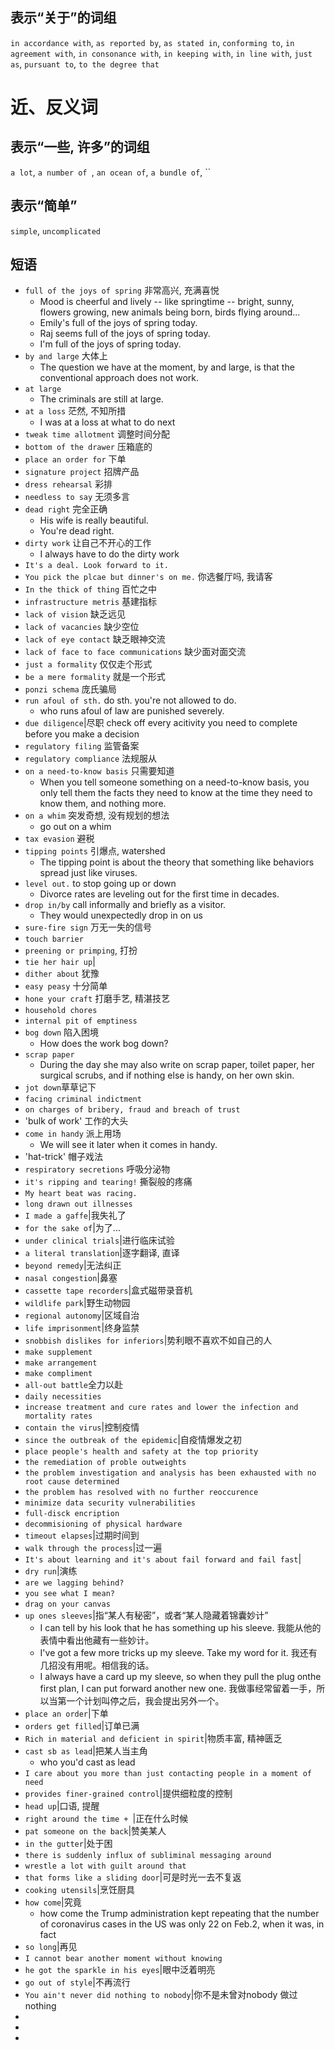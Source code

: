 

## 表示“关于”的词组

`in accordance with`, 
`as reported by`,
`as stated in`,
`conforming to`,
`in agreement with`,
`in consonance with`,
`in keeping with`,
`in line with`,
`just as`,
`pursuant to`,
`to the degree that`

# 近、反义词
## 表示“一些, 许多”的词组
`a lot`, `a number of `, `an ocean of`, `a bundle of`, ``

## 表示“简单”
`simple`, `uncomplicated`

## 短语

- `full of the joys of spring` 非常高兴, 充满喜悦
    + Mood is cheerful and lively -- like springtime -- bright, sunny, flowers growing, new animals being born, birds flying around...
    + Emily's full of the joys  of spring today.
    + Raj seems full of the joys of spring today.
    + I'm full of the joys of spring today.
- `by and large` 大体上
    + The question we have at the moment, by and large, is that the conventional approach does not work.
- `at large`
    + The criminals are still at large.
- `at a loss` 茫然, 不知所措
    + I was at a loss at what to do next
- `tweak time allotment` 调整时间分配
- `bottom of the drawer` 压箱底的
- `place an order for` 下单
- `signature project` 招牌产品
- `dress rehearsal` 彩排
- `needless to say` 无须多言
- `dead right` 完全正确
    + His wife is really beautiful.
    + You're dead right.
- `dirty work` 让自己不开心的工作
    + I always have to do the dirty work 
- `It's a deal. Look forward to it.`
- `You pick the plcae but dinner's on me.` 你选餐厅吗, 我请客
- `In the thick of thing` 百忙之中
- `infrastructure metris` 基建指标
- `lack of vision` 缺乏远见
- `lack of vacancies` 缺少空位
- `lack of eye contact` 缺乏眼神交流
- `lack of face to face communications` 缺少面对面交流
- `just a formality` 仅仅走个形式
- `be a mere formality` 就是一个形式
- `ponzi schema` 庞氏骗局
- `run afoul of sth.` do sth. you're not allowed to do.
    + who runs afoul of law are punished severely.
- `due diligence`|尽职 check off every acitivity you need to complete before you make a decision
- `regulatory filing` 监管备案
- `regulatory compliance` 法规服从
- `on a need-to-know basis` 只需要知道
    + When you tell someone something on a need-to-know basis, you only tell them the facts they need to know at the time they need to know them, and nothing more.
- `on a whim` 突发奇想, 没有规划的想法
    + go out on a whim 
- `tax evasion` 避税
- `tipping points` 引爆点, watershed
    + The tipping point is about the theory that something like behaviors spread just like viruses. 
- `level out.` to stop going up or down 
    + Divorce rates are leveling out for the first time in decades.
- `drop in/by` call informally and briefly as a visitor.
    + They would unexpectedly drop in on us
- `sure-fire sign` 万无一失的信号
- `touch barrier`
- `preening or primping`, 打扮
- `tie her hair up`|
- `dither about` 犹豫
- `easy peasy` 十分简单
- `hone your craft` 打磨手艺, 精湛技艺
- `household chores`
- `internal pit of emptiness`
- `bog down` 陷入困境
    + How does the work bog down?
- `scrap paper`
    + During the day she may also write on scrap paper, toilet paper, her surgical scrubs, and if nothing else is handy, on her own skin.
- `jot down`草草记下
- `facing criminal indictment`
- `on charges of bribery, fraud and breach of trust`
- 'bulk of work' 工作的大头
- `come in handy` 派上用场
    + We will see it later when it comes in handy.
- 'hat-trick' 帽子戏法
- `respiratory secretions` 呼吸分泌物
- `it's ripping and tearing!` 撕裂般的疼痛
- `My heart beat was racing.`
- `long drawn out illnesses`
- `I made a gaffe`|我失礼了
- `for the sake of`|为了...
- `under clinical trials`|进行临床试验
- `a literal translation`|逐字翻译, 直译
- `beyond remedy`|无法纠正
- `nasal congestion`|鼻塞
- `cassette tape recorders`|盒式磁带录音机
- `wildlife park`|野生动物园
- `regional autonomy`|区域自治
- `life imprisonment`|终身监禁
- `snobbish dislikes for inferiors`|势利眼不喜欢不如自己的人
- `make supplement`
- `make arrangement`
- `make compliment`
- `all-out battle`全力以赴
- `daily necessities`
- `increase treatment and cure rates and lower the infection and mortality rates`
- `contain the virus`|控制疫情
- `since the outbreak of the epidemic`|自疫情爆发之初
- `place people's health and safety at the top priority`
- `the remediation of proble outweights`
- `the problem investigation and analysis has been exhausted with no root cause determined`
- `the problem has resolved with no further reoccurence`
- `minimize data security vulnerabilities`
- `full-disck encription`
- `decommisioning of physical hardware`
- `timeout elapses`|过期时间到
- `walk through the process`|过一遍
- `It's about learning and it's about fail forward and fail fast`|
- `dry run`|演练
- `are we lagging behind?`
- `you see what I mean?`
- `drag on your canvas`
- `up ones sleeves`|指“某人有秘密”，或者“某人隐藏着锦囊妙计”
    + I can tell by his look that he has something up his sleeve.
我能从他的表情中看出他藏有一些妙计。
    + I've got a few more tricks up my sleeve. Take my word for it. 我还有几招没有用呢。相信我的话。
    + I always have a card up my sleeve, so when they pull the plug onthe first plan, I can put forward another new one.
我做事经常留着一手，所以当第一个计划叫停之后，我会提出另外一个。
- `place an order`|下单
- `orders get filled`|订单已满
- `Rich in material and deficient in spirit`|物质丰富, 精神匮乏
- `cast sb as lead`|把某人当主角
    + who you'd cast as lead 
- `I care about you more than just contacting people in a moment of need`
- `provides finer-grained control`|提供细粒度的控制
- `head up`|口语, 提醒
- `right around the time + `|正在什么时候
- `pat someone on the back`|赞美某人
- `in the gutter`|处于困
- `there is suddenly influx of subliminal messaging around`
- `wrestle a lot with guilt around that` 
- `that forms like a sliding door`|可是时光一去不复返
- `cooking utensils`|烹饪厨具
- `how come`|究竟
    + how come the Trump administration kept repeating that the number of coronavirus cases in the US was only 22 on Feb.2, when it was, in fact 
- `so long`|再见
- `I cannot bear another moment without knowing`
- `he got the sparkle in his eyes`|眼中泛着明亮
- `go out of style`|不再流行
- `You ain't never did nothing to nobody`|你不是未曾对nobody 做过 nothing
- 
- 
- 

